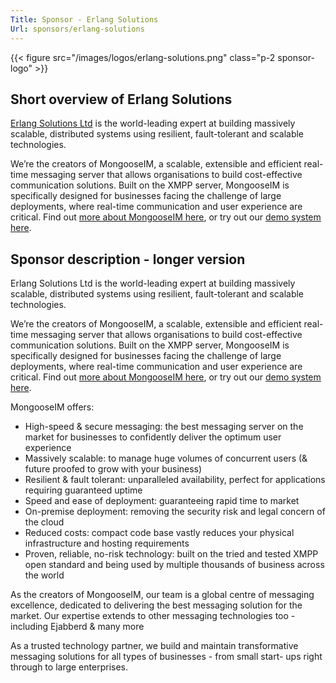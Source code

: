 ```yaml
---
Title: Sponsor - Erlang Solutions
Url: sponsors/erlang-solutions
---
```


{{< figure src="/images/logos/erlang-solutions.png" class="p-2 sponsor-logo" >}}

## Short overview of Erlang Solutions

[Erlang Solutions Ltd](https://www.erlang-solutions.com/) is the world-leading expert at building massively scalable, distributed
systems using resilient, fault-tolerant and scalable technologies.

We’re the creators of MongooseIM, a scalable, extensible and efficient real-time messaging
server that allows organisations to build cost-effective communication solutions. Built on the
XMPP server, MongooseIM is specifically designed for businesses facing the challenge of
large deployments, where real-time communication and user experience are critical.
Find out [more about MongooseIM here](https://www.erlang-solutions.com/technologies/mongooseim/), or try out our [demo system here](https://trymongoose.im/).

## Sponsor description - longer version

Erlang Solutions Ltd is the world-leading expert at building massively scalable, distributed
systems using resilient, fault-tolerant and scalable technologies.

We’re the creators of MongooseIM, a scalable, extensible and efficient real-time messaging
server that allows organisations to build cost-effective communication solutions. Built on the
XMPP server, MongooseIM is specifically designed for businesses facing the challenge of
large deployments, where real-time communication and user experience are critical.
Find out [more about MongooseIM here](https://www.erlang-solutions.com/technologies/mongooseim/), or try out our [demo system here](https://trymongoose.im/).

MongooseIM offers:
- High-speed & secure messaging: the best messaging server on the market for
businesses to confidently deliver the optimum user experience
- Massively scalable: to manage huge volumes of concurrent users (& future proofed
to grow with your business)
- Resilient & fault tolerant: unparalleled availability, perfect for applications requiring
guaranteed uptime
- Speed and ease of deployment: guaranteeing rapid time to market
- On-premise deployment: removing the security risk and legal concern of the cloud
- Reduced costs: compact code base vastly reduces your physical infrastructure and
hosting requirements
- Proven, reliable, no-risk technology: built on the tried and tested XMPP open
standard and being used by multiple thousands of business across the world

As the creators of MongooseIM, our team is a global centre of messaging excellence,
dedicated to delivering the best messaging solution for the market. Our expertise extends to
other messaging technologies too - including Ejabberd & many more

As a trusted technology partner, we build and maintain transformative messaging solutions
for all types of businesses - from small start- ups right through to large enterprises.
